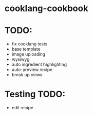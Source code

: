 # cooklang-cookbook

# TODO:
- fix cooklang tests
- base template
- image uploading
- wysiwyg
- auto ingredient highlighting
- auto-preview recipe
- break up views

# Testing TODO:
- edit recipe